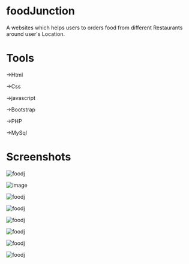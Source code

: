# foodJunction
A websites which helps users  to orders food from different Restaurants around user's Location.
# Tools
  ->Html
	
  ->Css
	
  ->javascript
	
  ->Bootstrap
	
  ->PHP
	
  ->MySql
	
# Screenshots
![foodj](https://user-images.githubusercontent.com/68410510/96357802-f52ca680-111d-11eb-83e7-413b199c415f.png)

![image](https://user-images.githubusercontent.com/68410510/96357860-87cd4580-111e-11eb-8380-dc79b19e26be.png)

![foodj](https://user-images.githubusercontent.com/68410510/96357821-46d53100-111e-11eb-82f7-1816aca79dbc.png)

![foodj](https://user-images.githubusercontent.com/68410510/96357884-c8c55a00-111e-11eb-80e0-d4271b0c7e2d.png)

![foodj](https://user-images.githubusercontent.com/68410510/96357897-f01c2700-111e-11eb-9943-51bb011317dd.png)

![foodj](https://user-images.githubusercontent.com/68410510/96357897-f01c2700-111e-11eb-9943-51bb011317dd.png)

![foodj](https://user-images.githubusercontent.com/68410510/96357920-4db07380-111f-11eb-9ee0-c9c566b2ca31.png)

![foodj](https://user-images.githubusercontent.com/68410510/96357946-9bc57700-111f-11eb-8905-9fdab74a81a4.png)

